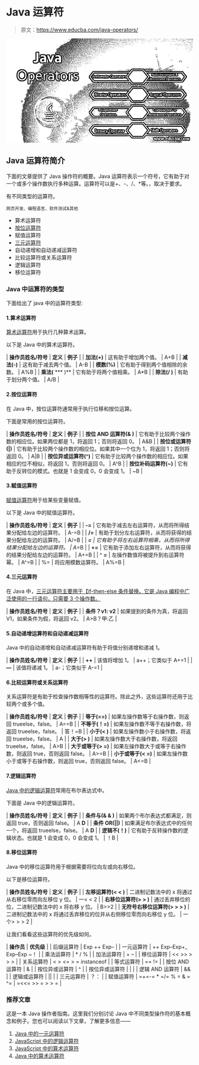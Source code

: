 # Java 运算符

> 原文：<https://www.educba.com/java-operators/>

![Java Operators](img/a9e4d18fd657ff64912457aa822d4287.png)



## Java 运算符简介

下面的文章提供了 Java 操作符的概要。Java 运算符表示一个符号，它有助于对一个或多个操作数执行多种运算。运算符可以是+、-、/、*等。，取决于要求。

有不同类型的运算符。

<small>网页开发、编程语言、软件测试&其他</small>

*   算术运算符
*   [按位运算符](https://www.educba.com/bitwise-operators-in-php/)
*   赋值运算符
*   [三元运算符](https://www.educba.com/ternary-operator-in-php/)
*   自动递增和自动递减运算符
*   比较运算符或关系运算符
*   逻辑运算符
*   移位运算符

### Java 中运算符的类型

下面给出了 java 中的运算符类型:

#### 1.算术运算符

[算术运算符](https://www.educba.com/arithmetic-operators-in-java/)用于执行几种算术运算。

以下是 Java 中的算术运算符。

| **操作员姓名/符号** | **定义** | **例子** |
| **加法(+)** | 这有助于增加两个值。 | A+B |
| **减法(-)** | 这有助于减去两个值。 | A-B |
| **模数(%)** | 它有助于得到两个值相除的余数。 | A%B |
| **乘法(** *** )** | 它有助于将两个值相乘。 | A*B |
| **除法(/ )** | 有助于划分两个值。 | A/B |

#### 2.按位运算符

在 Java 中，按位运算符通常用于执行位移和按位运算。

下面是常用的按位运算符。

| **操作员姓名/符号** | **定义** | **例子** |
| **按位 AND 运算符(& )** | 它有助于比较两个操作数的相应位。如果两位都是 1，将返回 1；否则将返回 0。 | A&B |
| **按位或运算符(&#124;)** | 它有助于比较两个操作数的相应位。如果其中一个位为 1，将返回 1；否则将返回 0。 | A&#124;B |
| **按位异或运算符(^)** | 它有助于比较两个操作数的相应位。如果相应的位不相似，将返回 1，否则将返回 0。 | A^B |
| **按位补码运算符(~)** | 它有助于反转位的模式。也就是 1 会变成 0，0 会变成 1。 | ~B |

#### 3.赋值运算符

[赋值运算符](https://www.educba.com/assignment-operators-in-java/)用于给某些变量赋值。

以下是 Java 中的赋值运算符。

| **操作员姓名/符号** | **定义** | **例子** |
| **-=** | 它有助于减去左右运算符，从而将所得结果分配给左边的运算符。 | A-=B |
| **/=** | 有助于划分左右运算符，从而将获得的结果分配给左边的运算符。 | A/=B |
| ***=** | 它有助于将左右运算符相乘，从而将所得结果分配给左边的运算符。 | A*=B |
| **+=** | 它有助于添加左右运算符，从而将获得的结果分配给左边的运算符。 | A+=B |
| ^ **=** | 左操作数值将被提升到右运算符幂。 | A^=B |
| %= | 将应用模数运算符。 | A%=B |

#### 4.三元运算符

在 Java 中，[三元运算符主要用于【if-then-else 条件替换。它是 Java 编程中广泛使用的一行语句，只需要 3 个操作数。](https://www.educba.com/ternary-operator-javascript/)

| **操作员姓名/符号** | **定义** | **例子** |
| **条件？v1: v2** | 如果提到的条件为真，将返回 V1，如果条件为假，将返回 v2。 | A>B？甲:乙 |

#### 5.自动递增运算符和自动递减运算符

Java 中的自动递增和自动递减运算符有助于将值分别递增和递减 1。

| **操作员姓名/符号** | **定义** | **例子** |
| **++** | 该值将增加 1。 | a++；它类似于 A+=1 |
| **—** | 该值将递减 1。 | a-；它类似于 A-=1 |

#### 6.比较运算符或关系运算符

关系运算符是有助于检查操作数相等性的运算符。除此之外，这些运算符还用于比较两个或多个值。

| **操作员姓名/符号** | **定义** | **例子** |
| **等于(==)** | 如果左操作数等于右操作数，则返回 trueelse，false。 | A==B |
| **不等于(！=)** | 如果左操作数不等于右操作数，将返回 trueelse，false。 | 答！=B |
| **小于(< )** | 如果左操作数小于右操作数，将返回 trueelse，false。 | A |
| **大于(> )** | 如果左操作数大于右操作数，将返回 trueelse，false。 | A>B |
| **大于或等于(> =)** | 如果左操作数大于或等于右操作数，则返回 true，否则返回 false。 | A>=B |
| **小于或等于(< =)** | 如果左操作数小于或等于右操作数，则返回 true，否则返回 false。 | A<=B |

#### 7.逻辑运算符

[Java 中的逻辑运算符](https://www.educba.com/logical-operators-in-java/)常用在布尔表达式中。

下面是 Java 中的逻辑运算符。

| **操作员姓名/符号** | **定义** | **例子** |
| **条件与(& & )** | 如果两个布尔表达式都满足，则返回 true，否则返回 false。 | A **D** |
| **条件 OR(&#124;&#124;)** | 如果满足布尔表达式中的任何一个，将返回 trueelse，false。 | A **D** |
| **逻辑不(！)** | 它有助于反转操作数的逻辑状态。也就是 1 会变成 0，0 会变成 1。 | ！B |

#### 8.移位运算符

Java 中的移位运算符用于根据需要将位向左或向右移位。

以下是移位运算符。

| **操作员姓名/符号** | **定义** | **例子** |
| **左移运算符(< < )** | 二进制记数法中的 x 将通过从右移位零而向左移位 y 位。 | 一< < 2 |
| **右移位运算符(> > )** | 通过丢弃移位的位，二进制记数法中的 x 将右移 y 位。 | B>>2 |
| **无符号右移位运算符(> > > )** | 二进制记数法中的 x 将通过丢弃移位的位并从右侧移位零而向右移位 y 位。 | 一个> > > 2 |

让我们看看这些运算符的优先级如何。

| **操作员** | **优先级** |
| 后缀运算符 | Exp ++ Exp– |
| 一元运算符 | ++ Exp–Exp+_ Exp–Exp ~！ |
| 乘法运算符 | * / % |
| 加法运算符 | + – |
| 移位运算符 | << >> > > > |
| 关系运算符 | < > <= > = instanceof |
| 等式运算符 | == != |
| 按位 AND 运算符 | & |
| 按位异或运算符 | ^ |
| 按位异或运算符 | &#124; |
| 逻辑 AND 运算符 | && |
| 逻辑或运算符 | &#124;&#124; |
| 三元运算符 | ？： |
| 赋值运算符 | =+=-= * =/= % = & = ^= &#124; =<<= >> = > > = |

### 推荐文章

这是一本 Java 操作者指南。这里我们分别讨论 Java 中不同类型操作符的基本概念和例子。您也可以阅读以下文章，了解更多信息——

1.  [Java 中的一元运算符](https://www.educba.com/unary-operators-in-java/)
2.  [JavaScript 中的逻辑运算符](https://www.educba.com/logical-operators-in-javascript/)
3.  [JavaScript 中的算术运算符](https://www.educba.com/arithmetic-operators-in-javascript/)
4.  [Java 中的算术运算符](https://www.educba.com/arithmetic-operators-in-java/)





